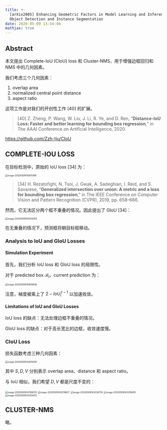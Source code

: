 ```yaml
---
title: >-
  [arXiv2005] Enhancing Geometric Factors in Model Learning and Inference for
  Object Detection and Instance Segmentation
date: 2020-05-09 13:54:04
mathjax: true
---
```


## Abstract

本文提出 Complete-IoU (CIoU) loss 和  Cluster-NMS，用于增强边框回归和 NMS 中的几何因素。

我们考虑三个几何因素：

1. overlap area
2. normalized central point distance
3. aspect ratio

这项工作是对我们的开创性工作 [40] 的扩展。

> [40] Z. Zheng, P. Wang, W. Liu, J. Li, R. Ye, and D. Ren, “**Distance-IoU Loss: Faster and better learning for bounding box regression**,” in The AAAI Conference on Artificial Intelligence, 2020.

https://github.com/Zzh-tju/CIoU

## COMPLETE-IOU LOSS

在目标检测中，原始的 IoU loss [34] 为：

<img src="https://i.loli.net/2020/05/09/3WAXiVhgFmxbCSJ.png" alt="image-20200509140815169" style="zoom:50%;" />

> [34] H. Rezatofighi, N. Tsoi, J. Gwak, A. Sadeghian, I. Reid, and S. Savarese, “**Generalized intersection over union: A metric and a loss for bounding box regression**,” in The IEEE Conference on Computer Vision and Pattern Recognition (CVPR), 2019, pp. 658–666.

然而，它无法区分两个框不重叠的情况。因此提出了 GIoU [34]：

<img src="https://i.loli.net/2020/05/09/LgRpMK36EwjldxH.png" alt="image-20200509141020004" style="zoom:50%;" />

在无重叠的情况下，预测框将朝目标框移动。

### Analysis to IoU and GIoU Losses

####  Simulation Experiment

首先，我们分析 IoU loss 和 GIoU loss 的局限性。

对于 predicted box $\mathcal B_i$，current prediction 为：

<img src="https://i.loli.net/2020/05/09/koNMOFcmbThyCZ7.png" alt="image-20200509141805656" style="zoom:50%;" />

注意，梯度被乘上了 $2-IoU^{t-1}_i$ 以加速收敛。

#### Limitations of IoU and GIoU Losses

IoU loss 的缺点：无法处理边框不重叠的情况。

GIoU loss 的缺点：对于高长宽比的边框，收敛速度慢。

### CIoU Loss

损失函数考虑三种几何因素：

<img src="https://i.loli.net/2020/05/09/u2yOsovUrmF3lE5.png" alt="image-20200509142815050" style="zoom:50%;" />

其中 $S, D, V$ 分别表示 overlap area、distance 和 aspect ratio。

与 IoU 相似，我们希望 $D, V$ 都是尺度不变的：

<img src="https://i.loli.net/2020/05/09/pgLwm7zu9ODH1qe.png" alt="image-20200509143156078" style="zoom:50%;" />

<img src="https://i.loli.net/2020/05/09/9iGWOuzdaPEHIR6.png" alt="image-20200509143218627" style="zoom:50%;" />

<img src="https://i.loli.net/2020/05/09/TyOqv1kp9gmhwbW.png" alt="image-20200509143238776" style="zoom:50%;" />

<img src="https://i.loli.net/2020/05/09/csoKSWkUxbvglFL.png" alt="image-20200509143259419" style="zoom:50%;" />

<img src="https://i.loli.net/2020/05/09/z2iCnfmo98ZdKTD.png" alt="image-20200509143354412" style="zoom:50%;" />

## CLUSTER-NMS

略。